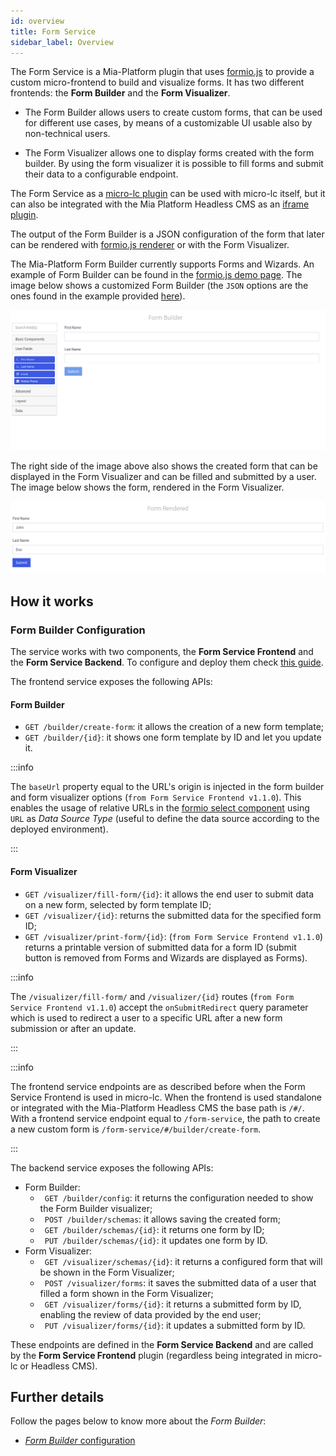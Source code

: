 ```yaml
---
id: overview
title: Form Service
sidebar_label: Overview
---
```

The Form Service is a Mia-Platform plugin that uses [formio.js](https://github.com/formio/formio.js) to provide a custom micro-frontend to build and visualize forms.
It has two different frontends: the **Form Builder** and the **Form Visualizer**.

- The Form Builder allows users to create custom forms, that can be used for different use cases, by means of a customizable UI usable also by non-technical users.

- The Form Visualizer allows one to display forms created with the form builder. By using the form visualizer it is possible to fill forms and submit their data to a configurable endpoint.

The Form Service as a [micro-lc plugin](https://microlc.io/documentation/docs/micro-lc/overview#plugin-management) can be used with micro-lc itself, but it can also be integrated with the Mia Platform Headless CMS as an [iframe plugin](https://microlc.io/documentation/docs/micro-lc/plugin_configuration#iframe-plugin).

The output of the Form Builder is a JSON configuration of the form that later can be rendered with [formio.js renderer](https://github.com/formio/formio.js/wiki/Form-Renderer) or with the Form Visualizer.

The Mia-Platform Form Builder currently supports Forms and Wizards. An example of Form Builder can be found in the [formio.js demo page](https://formio.github.io/formio.js/app/builder). The image below shows a customized Form Builder (the `JSON` options are the ones found in the example provided [here](configuration#form-builder-options-parameters)).

![Form Builder UI](img/form-builder-ui-sandbox.png)

The right side of the image above also shows the created form that can be displayed in the Form Visualizer and can be filled and submitted by a user. The image below shows the form, rendered in the Form Visualizer.

![Form Visualizer UI](img/form-visualizer-ui-sandbox.png)

## How it works

### Form Builder Configuration

The service works with two components, the **Form Service Frontend** and the **Form Service Backend**. To configure and deploy them check [this guide](configuration).

The frontend service exposes the following APIs:

#### Form Builder
- `GET /builder/create-form`: it allows the creation of a new form template;
- `GET /builder/{id}`: it shows one form template by ID and let you update it.

:::info

The `baseUrl` property equal to the URL's origin is injected in the form builder and form visualizer options (`from Form Service Frontend v1.1.0`). This enables the usage of relative URLs in the [formio select component](https://help.form.io/userguide/forms/form-components#select) using `URL` as *Data Source Type* (useful to define the data source according to the deployed environment).

:::
  
#### Form Visualizer
- `GET /visualizer/fill-form/{id}`: it allows the end user to submit data on a new form, selected by form template ID;
- `GET /visualizer/{id}`: returns the submitted data for the specified form ID;
- `GET /visualizer/print-form/{id}`: (`from Form Service Frontend v1.1.0`) returns a printable version of submitted data for a form ID (submit button is removed from Forms and Wizards are displayed as Forms).

:::info

The `/visualizer/fill-form/` and `/visualizer/{id}` routes (`from Form Service Frontend v1.1.0`) accept the `onSubmitRedirect` query parameter which is used to redirect a user to a specific URL after a new form submission or after an update. 

:::

:::info

The frontend service endpoints are as described before when the Form Service Frontend is used in micro-lc. When the frontend is used standalone or integrated with the Mia-Platform Headless CMS the base path is `/#/`. With a frontend service endpoint equal to `/form-service`, the path to create a new custom form is `/form-service/#/builder/create-form`.

:::

The backend service exposes the following APIs:
- Form Builder:
  - ` GET /builder/config`: it returns the configuration needed to show the Form Builder visualizer;
  - ` POST /builder/schemas`: it allows saving the created form;
  - ` GET /builder/schemas/{id}`: it returns one form by ID;
  - ` PUT /builder/schemas/{id}`: it updates one form by ID.
- Form Visualizer:
  - ` GET /visualizer/schemas/{id}`: it returns a configured form that will be shown in the Form Visualizer;
  - ` POST /visualizer/forms`: it saves the submitted data of a user that filled a form shown in the Form Visualizer;
  - ` GET /visualizer/forms/{id}`: it returns a submitted form by ID, enabling the review of data provided by the end user;
  - ` PUT /visualizer/forms/{id}`: it updates a submitted form by ID.

These endpoints are defined in the **Form Service Backend** and are called by the **Form Service Frontend** plugin (regardless being integrated in micro-lc or Headless CMS).

## Further details

Follow the pages below to know more about the _Form Builder_:

- [_Form Builder_ configuration](configuration)
